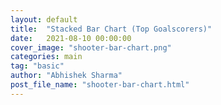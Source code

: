 ```yaml
---
layout: default
title:  "Stacked Bar Chart (Top Goalscorers)"
date:   2021-08-10 00:00:00
cover_image: "shooter-bar-chart.png"
categories: main
tag: "basic"
author: "Abhishek Sharma"
post_file_name: "shooter-bar-chart.html"
---
```

